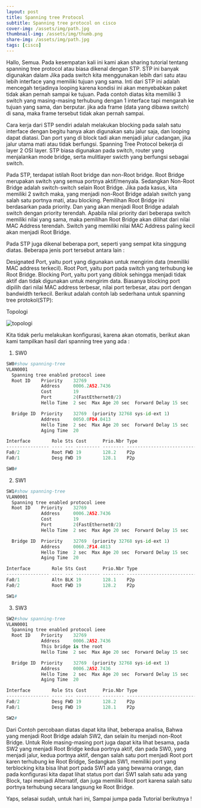 ```yaml
---
layout: post
title: Spanning tree Protocol
subtitle: Spanning tree protocol on cisco
cover-img: /assets/img/path.jpg
thumbnail-img: /assets/img/thumb.png
share-img: /assets/img/path.jpg
tags: [cisco]
---
```


    
Hallo, Semua. Pada kesempatan kali ini kami akan sharing tutorial tentang spanning tree protocol atau biasa dikenal dengan STP. STP ini banyak digunakan dalam Jika pada switch kita menggunakan lebih dari satu atau lebih interface yang memiliki tujuan yang sama. Inti dari STP ini adalah mencegah terjadinya looping karena kondisi ini akan menyebabkan paket tidak akan pernah sampai ke tujuan. Pada contoh diatas kita memiliki 3 switch yang masing-masing terhubung dengan 1 interface tapi mengarah ke tujuan yang sama, dan berputar. jika ada frame (data yang dibawa switch) di sana, maka frame  tersebut tidak akan pernah sampai. 

Cara kerja dari STP sendiri adalah melakukan blocking pada salah satu interface dengan begitu hanya akan digunakan satu jalur saja, dan looping  dapat diatasi. Dan port yang di block tadi akan menjadi jalur cadangan, jika jalur utama mati atau tidak berfungsi. Spanning Tree Protocol bekerja di layer 2 OSI layer. STP biasa digunakan pada switch, router yang menjalankan mode bridge, serta mulitlayer swicth yang berfungsi sebagai switch.

Pada STP, terdapat istilah Root bridge dan non-Root bridge. Root Bridge merupakan switch yang semua portnya aktif/menyala. Sedangkan Non-Root Bridge adalah switch-switch selain Root Bridge. Jika pada kasus, kita memiliki 2 switch maka, yang menjadi non-Root Bridge adalah switch  yang salah satu portnya mati, atau blocking. Pemilihan Root Bridge ini berdasarkan pada priority. Dan yang akan menjadi Root Bridge adalah switch dengan priority terendah. Apabila nilai priority dari beberapa switch memiliki nilai yang sama, maka pemilihan Root Bridge akan dilihat dari nilai MAC Address terendah. Switch yang memiliki nilai MAC Address paling kecil akan menjadi Root Bridge. 

Pada STP juga dikenal beberapa port, seperti yang sempat kita singgung diatas. Beberapa jenis port tersebut antara lain :

Designated Port, yaitu port yang digunakan untuk mengirim data (memiliki MAC address terkecil).
Root Port, yaitu port pada switch yang terhubung ke Root Bridge.
Blocking Port, yaitu port yang diblok sehingga menjadi tidak aktif dan tidak digunakan untuk mengirim data. Biasanya blocking port dipilih dari nilai MAC address terbesar, nilai port terbesar, atau port dengan bandwidth terkecil.
Berikut adalah contoh lab sederhana untuk spanning tree protokol(STP):

Topologi

![topologi](https://lh3.googleusercontent.com/-_JZbEzQUpLw/X6OBnLjTM7I/AAAAAAAAGHo/VXGLnPkVCLgcr0IoGQqdC63Ygws8Xu6cgCLcBGAsYHQ/image.png)

Kita tidak perlu melakukan konfigurasi, karena akan otomatis, berikut akan kami tampilkan hasil dari spanning tree yang ada :

1. SW0

```python
SW0#show spanning-tree 
VLAN0001
  Spanning tree enabled protocol ieee
  Root ID    Priority    32769
             Address     0006.2A52.7436
             Cost        19
             Port        2(FastEthernet0/2)
             Hello Time  2 sec  Max Age 20 sec  Forward Delay 15 sec

  Bridge ID  Priority    32769  (priority 32768 sys-id-ext 1)
             Address     0050.0FD4.0413
             Hello Time  2 sec  Max Age 20 sec  Forward Delay 15 sec
             Aging Time  20

Interface        Role Sts Cost      Prio.Nbr Type
---------------- ---- --- --------- -------- --------------------------------
Fa0/2            Root FWD 19        128.2    P2p
Fa0/1            Desg FWD 19        128.1    P2p

SW0#
```
2. SW1

```python
SW1#show spanning-tree 
VLAN0001
  Spanning tree enabled protocol ieee
  Root ID    Priority    32769
             Address     0006.2A52.7436
             Cost        19
             Port        2(FastEthernet0/2)
             Hello Time  2 sec  Max Age 20 sec  Forward Delay 15 sec

  Bridge ID  Priority    32769  (priority 32768 sys-id-ext 1)
             Address     0060.2F14.4813
             Hello Time  2 sec  Max Age 20 sec  Forward Delay 15 sec
             Aging Time  20

Interface        Role Sts Cost      Prio.Nbr Type
---------------- ---- --- --------- -------- --------------------------------
Fa0/1            Altn BLK 19        128.1    P2p
Fa0/2            Root FWD 19        128.2    P2p

SW1#
```
3. SW3

```python
SW2#show spanning-tree 
VLAN0001
  Spanning tree enabled protocol ieee
  Root ID    Priority    32769
             Address     0006.2A52.7436
             This bridge is the root
             Hello Time  2 sec  Max Age 20 sec  Forward Delay 15 sec

  Bridge ID  Priority    32769  (priority 32768 sys-id-ext 1)
             Address     0006.2A52.7436
             Hello Time  2 sec  Max Age 20 sec  Forward Delay 15 sec
             Aging Time  20

Interface        Role Sts Cost      Prio.Nbr Type
---------------- ---- --- --------- -------- --------------------------------
Fa0/2            Desg FWD 19        128.2    P2p
Fa0/1            Desg FWD 19        128.1    P2p

SW2#
```

Dari Contoh percobaan diatas dapat kita lihat, beberapa analisa, Bahwa yang menjadi Root Bridge adalah SW2, dan selain itu menjadi non-Root Bridge. Untuk Role masing-masing port juga dapat kita lihat besama, pada SW2 yang menjadi Root Bridge kedua portnya aktif, dan pada SW0, yang menjadi jalur, kedua portnya aktif, dengan salah satu port menjadi Root port karen terhubung ke Root Bridge, Sedangkan SW1, memiliki port yang terblocking kita bisa lihat port pada SW1 ada yang bewarna orange, dan pada konfigurasi kita dapat lihat status port dari SW1 salah satu ada yang Block,  tapi menjadi Alternatif, dan juga memiliki Root port karena salah satu portnya terhubung secara langsung ke Root Bridge. 

Yaps, selasai sudah, untuk hari ini, Sampai jumpa pada Tutorial berikutnya !